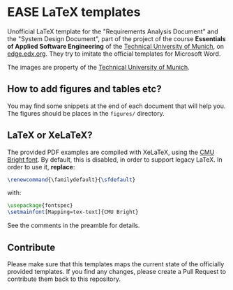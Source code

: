 # EASE LaTeX templates
Unofficial LaTeX template for the "Requirements Analysis Document" and the "System Design Document",
part of the project of the course **Essentials of Applied Software Engineering** of the [Technical University of Munich](https://www.tum.de/), on [edge.edx.org](https://edge.edx.org/).
They try to imitate the official templates for Microsoft Word.

The images are property of the [Technical University of Munich](https://www.tum.de/).

## How to add figures and tables etc?

You may find some snippets at the end of each document that will help you. The figures should be places in the `figures/` directory.

## LaTeX or XeLaTeX?

The provided PDF examples are compiled with XeLaTeX, using the [CMU Bright font](https://fontlibrary.org/en/font/cmu-bright). By default, this is disabled, in order to support legacy LaTeX. In order to use it, **replace**:

```tex
\renewcommand{\familydefault}{\sfdefault}
```

with:

```tex
\usepackage{fontspec}
\setmainfont[Mapping=tex-text]{CMU Bright}
```

See the comments in the preamble for details.

## Contribute

Please make sure that this templates maps the current state of the officially provided templates. If you find any changes, please create a Pull Request to contribute them back to this repository.
